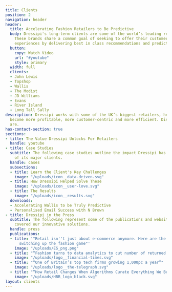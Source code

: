 ```yaml
---
title: Clients
position: 2
navigation: header
header:
  title: Accelerating Fashion Retailers to Be Predictive
  body: Dressipi's long-term clients are some of the world’s leading retail brands.
    These brands share a common goal of seeking to offer their customers unbeatable
    experiences by delivering best in class recommendations and prediction scores.
  button:
    copy: Watch Video
    url: "#youtube"
    style: primary
  width: full
  clients:
  - John Lewis
  - Topshop
  - Wallis
  - The Modist
  - JD Williams
  - Evans
  - River Island
  - Long Tall Sally
description: Dressipi works with some of the UK’s biggest retailers, helping them
  become more profitable, more customer-centric and more efficient. Discover who they
  are.
has-contact-section: true
sections:
- title: The Value Dressipi Unlocks For Retailers
  handle: youtube
- title: Case Studies
  subtitle: The following case studies outline the impact Dressipi has had on some
    of its major clients.
  handle: cases
  subsections:
  - title: Learn the Client's Key Challenges
    image: "/uploads/icon__data-driven.svg"
  - title: How Dressipi Helped Solve These
    image: "/uploads/icon__user-love.svg"
  - title: The Results
    image: "/uploads/icon__results.svg"
  downloads:
  - Accelerating Wallis to be Truly Predictive
  - Personalised Email Success with N Brown
- title: Dressipi in the Press
  subtitle: The following represent some of the publications and websites that have
    covered our innovative solutions.
  handle: press
  publications:
  - title: '"Retail isn''t just about e-commerce anymore. Here are the Top UK companies
      switching up the fashion game"'
    image: "/uploads/ES_png.png"
  - title: "“Fashion turns to data analytics to cut number of returned items”"
    image: "/uploads/logo__financial-times.svg"
  - title: "“One of Britain’s top tech firms growing 1,000pc a year”"
    image: "/uploads/logo__the-telegraph.svg"
  - title: "“How Retail Changes When Algorithms Curate Everything We Buy”"
    image: "/uploads/HBR_logo_black.svg"
layout: clients
---
```


